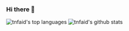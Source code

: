 ### Hi there 👋

<!--
**tnfaid/tnfaid** is a ✨ _special_ ✨ repository because its `README.md` (this file) appears on your GitHub profile.

Here are some ideas to get you started:

- 🔭 I’m currently working on ...
- 🌱 I’m currently learning ...
- 👯 I’m looking to collaborate on ...
- 🤔 I’m looking for help with ...
- 💬 Ask me about ...
- 📫 How to reach me: ...
- 😄 Pronouns: ...
- ⚡ Fun fact: ...
-->

![tnfaid's top languages](https://github-readme-stats.vercel.app/api/top-langs/?username=tnfaid&show_icons=true&count_private=true&theme=github_dark)
![tnfaid's github stats](https://github-readme-stats.vercel.app/api?username=tnfaid&show_icons=true&count_private=true&theme=github_dark)
